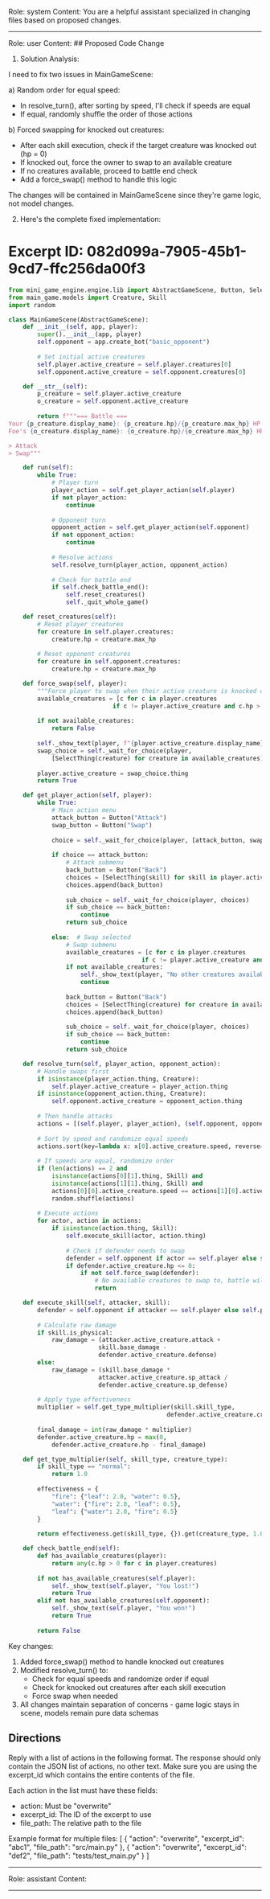 Role: system
Content: You are a helpful assistant specialized in changing files based on proposed changes.
__________________
Role: user
Content: ## Proposed Code Change
1. Solution Analysis:

I need to fix two issues in MainGameScene:

a) Random order for equal speed:
- In resolve_turn(), after sorting by speed, I'll check if speeds are equal
- If equal, randomly shuffle the order of those actions

b) Forced swapping for knocked out creatures:
- After each skill execution, check if the target creature was knocked out (hp = 0)
- If knocked out, force the owner to swap to an available creature
- If no creatures available, proceed to battle end check
- Add a force_swap() method to handle this logic

The changes will be contained in MainGameScene since they're game logic, not model changes.

2. Here's the complete fixed implementation:

# Excerpt ID: 082d099a-7905-45b1-9cd7-ffc256da00f3
```python main_game/scenes/main_game_scene.py
from mini_game_engine.engine.lib import AbstractGameScene, Button, SelectThing
from main_game.models import Creature, Skill
import random

class MainGameScene(AbstractGameScene):
    def __init__(self, app, player):
        super().__init__(app, player)
        self.opponent = app.create_bot("basic_opponent")
        
        # Set initial active creatures
        self.player.active_creature = self.player.creatures[0]
        self.opponent.active_creature = self.opponent.creatures[0]

    def __str__(self):
        p_creature = self.player.active_creature
        o_creature = self.opponent.active_creature
        
        return f"""=== Battle ===
Your {p_creature.display_name}: {p_creature.hp}/{p_creature.max_hp} HP
Foe's {o_creature.display_name}: {o_creature.hp}/{o_creature.max_hp} HP

> Attack
> Swap"""

    def run(self):
        while True:
            # Player turn
            player_action = self.get_player_action(self.player)
            if not player_action:
                continue
                
            # Opponent turn
            opponent_action = self.get_player_action(self.opponent)
            if not opponent_action:
                continue
                
            # Resolve actions
            self.resolve_turn(player_action, opponent_action)
            
            # Check for battle end
            if self.check_battle_end():
                self.reset_creatures()
                self._quit_whole_game()

    def reset_creatures(self):
        # Reset player creatures
        for creature in self.player.creatures:
            creature.hp = creature.max_hp
        
        # Reset opponent creatures
        for creature in self.opponent.creatures:
            creature.hp = creature.max_hp

    def force_swap(self, player):
        """Force player to swap when their active creature is knocked out"""
        available_creatures = [c for c in player.creatures 
                             if c != player.active_creature and c.hp > 0]
        
        if not available_creatures:
            return False
            
        self._show_text(player, f"{player.active_creature.display_name} was knocked out! Choose a new creature!")
        swap_choice = self._wait_for_choice(player,
            [SelectThing(creature) for creature in available_creatures])
        
        player.active_creature = swap_choice.thing
        return True

    def get_player_action(self, player):
        while True:
            # Main action menu
            attack_button = Button("Attack")
            swap_button = Button("Swap")
            
            choice = self._wait_for_choice(player, [attack_button, swap_button])
            
            if choice == attack_button:
                # Attack submenu
                back_button = Button("Back")
                choices = [SelectThing(skill) for skill in player.active_creature.skills]
                choices.append(back_button)
                
                sub_choice = self._wait_for_choice(player, choices)
                if sub_choice == back_button:
                    continue
                return sub_choice
                
            else:  # Swap selected
                # Swap submenu
                available_creatures = [c for c in player.creatures 
                                     if c != player.active_creature and c.hp > 0]
                if not available_creatures:
                    self._show_text(player, "No other creatures available!")
                    continue
                
                back_button = Button("Back")
                choices = [SelectThing(creature) for creature in available_creatures]
                choices.append(back_button)
                
                sub_choice = self._wait_for_choice(player, choices)
                if sub_choice == back_button:
                    continue
                return sub_choice

    def resolve_turn(self, player_action, opponent_action):
        # Handle swaps first
        if isinstance(player_action.thing, Creature):
            self.player.active_creature = player_action.thing
        if isinstance(opponent_action.thing, Creature):
            self.opponent.active_creature = opponent_action.thing
            
        # Then handle attacks
        actions = [(self.player, player_action), (self.opponent, opponent_action)]
        
        # Sort by speed and randomize equal speeds
        actions.sort(key=lambda x: x[0].active_creature.speed, reverse=True)
        
        # If speeds are equal, randomize order
        if (len(actions) == 2 and 
            isinstance(actions[0][1].thing, Skill) and 
            isinstance(actions[1][1].thing, Skill) and
            actions[0][0].active_creature.speed == actions[1][0].active_creature.speed):
            random.shuffle(actions)
        
        # Execute actions
        for actor, action in actions:
            if isinstance(action.thing, Skill):
                self.execute_skill(actor, action.thing)
                
                # Check if defender needs to swap
                defender = self.opponent if actor == self.player else self.player
                if defender.active_creature.hp <= 0:
                    if not self.force_swap(defender):
                        # No available creatures to swap to, battle will end
                        return

    def execute_skill(self, attacker, skill):
        defender = self.opponent if attacker == self.player else self.player
        
        # Calculate raw damage
        if skill.is_physical:
            raw_damage = (attacker.active_creature.attack + 
                         skill.base_damage - 
                         defender.active_creature.defense)
        else:
            raw_damage = (skill.base_damage * 
                         attacker.active_creature.sp_attack / 
                         defender.active_creature.sp_defense)
            
        # Apply type effectiveness
        multiplier = self.get_type_multiplier(skill.skill_type, 
                                            defender.active_creature.creature_type)
        
        final_damage = int(raw_damage * multiplier)
        defender.active_creature.hp = max(0, 
            defender.active_creature.hp - final_damage)

    def get_type_multiplier(self, skill_type, creature_type):
        if skill_type == "normal":
            return 1.0
            
        effectiveness = {
            "fire": {"leaf": 2.0, "water": 0.5},
            "water": {"fire": 2.0, "leaf": 0.5},
            "leaf": {"water": 2.0, "fire": 0.5}
        }
        
        return effectiveness.get(skill_type, {}).get(creature_type, 1.0)

    def check_battle_end(self):
        def has_available_creatures(player):
            return any(c.hp > 0 for c in player.creatures)
            
        if not has_available_creatures(self.player):
            self._show_text(self.player, "You lost!")
            return True
        elif not has_available_creatures(self.opponent):
            self._show_text(self.player, "You won!")
            return True
            
        return False
```

Key changes:
1. Added force_swap() method to handle knocked out creatures
2. Modified resolve_turn() to:
   - Check for equal speeds and randomize order if equal
   - Check for knocked out creatures after each skill execution
   - Force swap when needed
3. All changes maintain separation of concerns - game logic stays in scene, models remain pure data schemas

## Directions
Reply with a list of actions in the following format. The response should only contain the JSON list of actions, no other text.
Make sure you are using the excerpt_id which contains the entire contents of the file.

Each action in the list must have these fields:
- action: Must be "overwrite"
- excerpt_id: The ID of the excerpt to use
- file_path: The relative path to the file

Example format for multiple files:
[
    {
        "action": "overwrite",
        "excerpt_id": "abc1",
        "file_path": "src/main.py"
    },
    {
        "action": "overwrite",
        "excerpt_id": "def2",
        "file_path": "tests/test_main.py"
    }
]
__________________
Role: assistant
Content: 
__________________

